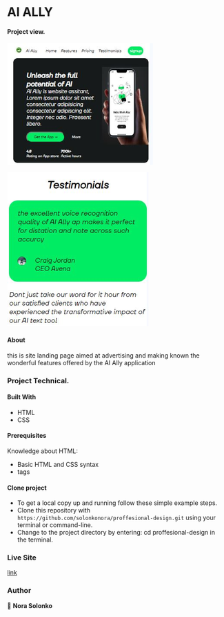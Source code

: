 # AI ALLY

#### Project view.


![landing page](./assets/readme-images/hero.JPG)

![testimonials](./assets/readme-images/testimonials.JPG)

#### About
this is site landing page aimed at advertising and making known the wonderful features offered by the AI Ally application

### Project Technical.
#### Built With
- HTML
- CSS

#### Prerequisites
Knowledge about HTML:
- Basic HTML and CSS syntax
- tags

#### Clone project
- To get a local copy up and running follow these simple example steps.
- Clone this repository with
`https://github.com/solonkonora/proffesional-design.git` using your
terminal or command-line.
- Change to the project directory by entering: cd proffesional-design
in the terminal.

### Live Site
[link](https://solonkonora.github.io/proffesional-design/)

### Author
👤 **Nora Solonko**